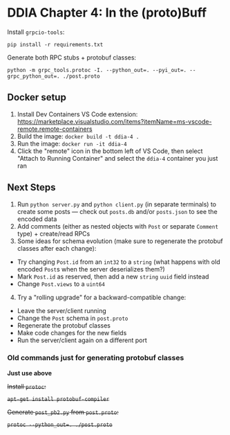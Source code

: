 # DDIA Chapter 4: In the (proto)Buff

Install `grpcio-tools`:

```
pip install -r requirements.txt
```

Generate both RPC stubs + protobuf classes:

```
python -m grpc_tools.protoc -I. --python_out=. --pyi_out=. --grpc_python_out=. ./post.proto
```

## Docker setup

1. Install Dev Containers VS Code extension: https://marketplace.visualstudio.com/items?itemName=ms-vscode-remote.remote-containers
2. Build the image: `docker build -t ddia-4 .`
3. Run the image: `docker run -it ddia-4`
4. Click the "remote" icon in the bottom left of VS Code, then select "Attach to Running Container" and select the `ddia-4` container you just ran

## Next Steps

1. Run `python server.py` and `python client.py` (in separate terminals) to create some posts — check out `posts.db` and/or `posts.json` to see the encoded data
2. Add comments (either as nested objects with `Post` or separate `Comment` type) + create/read RPCs
3. Some ideas for schema evolution (make sure to regenerate the protobuf classes after each change):

- Try changing `Post.id` from an `int32` to a `string` (what happens with old encoded `Post`s when the server deserializes them?)
- Mark `Post.id` as reserved, then add a new `string` `uuid` field instead
- Change `Post.views` to a `uint64`

4. Try a "rolling upgrade" for a backward-compatible change:

- Leave the server/client running
- Change the `Post` schema in `post.proto`
- Regenerate the protobuf classes
- Make code changes for the new fields
- Run the server/client again on a different port

### Old commands just for generating protobuf classes

**Just use above**

~~Install `protoc`:~~

~~`apt-get install protobuf-compiler`~~

~~Generate `post_pb2.py` from `post.proto`:~~

~~`protoc --python_out=. ./post.proto`~~
